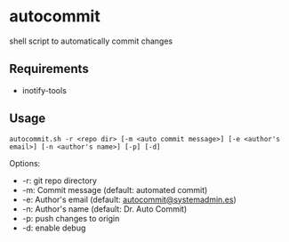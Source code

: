 # autocommit

shell script to automatically commit changes

## Requirements

* inotify-tools

## Usage

```
autocommit.sh -r <repo dir> [-m <auto commit message>] [-e <author's email>] [-n <author's name>] [-p] [-d]
```

Options:
* -r: git repo directory
* -m: Commit message (default: automated commit)
* -e: Author's email (default: autocommit@systemadmin.es)
* -n: Author's name (default: Dr. Auto Commit)
* -p: push changes to origin
* -d: enable debug
